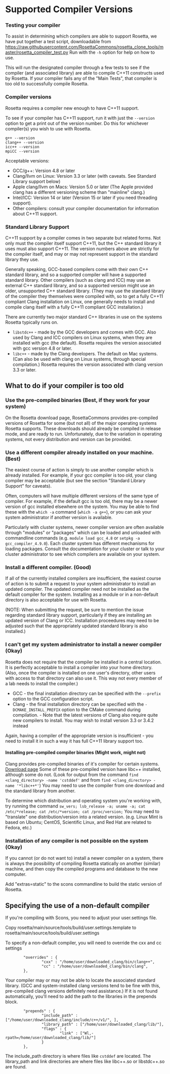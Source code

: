 Supported Compiler Versions
===================

### Testing your compiler

To assist in determining which compilers are able to support Rosetta, we have put together a test script, 
downloadable from <https://raw.githubusercontent.com/RosettaCommons/rosetta_clone_tools/master/rosetta_compiler_test.py> 
Run with the `-h` option for help on how to use.

This will run the designated compiler through a few tests to see if the compiler (and associated library) are able to compile C++11 constructs used by Rosetta.
If your compiler fails any of the "Main Tests", that compiler is too old to successfully compile Rosetta.

### Compiler versions

Rosetta requires a compiler new enough to have C++11 support.

To see if your compiler has C++11 support, run it with just the `--version` option
to get a print out of the version number. Do this for whichever compiler(s) you wish to use with Rosetta.

```
g++ --version
clang++ --version
icc++ --version
mpiCC --version
```

Acceptable versions:

* GCC/g++: Version 4.8 or later
* Clang/llvm on Linux: Version 3.3 or later (with caveats. See Standard Library support below)
* Apple clang/llvm on Macs: Version 5.0 or later (The Apple provided clang has a different versioning scheme than "mainline" clang.)
* Intel/ICC: Version 14 or later (Version 15 or later if you need threading support).
* Other compilers: consult your compiler documentation for information about C++11 support.

### Standard Library Support

C++11 support by a compiler comes in two separate but related forms. Not only must the compiler itself support C++11,
but the C++ standard library it uses must also support C++11. 
The version numbers above are strictly for the compiler itself, and may or may not represent support in the standard library they use.

Generally speaking, GCC-based compilers come with their own C++ standard library, and so a supported compiler will have a supported standard library. Other compilers (such as clang and ICC) may use an external C++ standard library, and so a supported version might use an older, unsupported C++ standard library. (They may use the standard library of the compiler they themselves were compiled with, so to get a fully C++11 compliant Clang installation on Linux, one generally needs to install and compile clang itself with a fully C++11 compliant GCC installation.)

There are currently two major standard C++ libraries in use on the systems Rosetta typically runs on. 

* `libstdc++` - made by the GCC developers and comes with GCC. Also used by Clang and ICC compilers on Linux systems, when they are installed with gcc (the default). Rosetta requires the version associated with gcc version 4.8 or later.
* `libc++` - made by the Clang developers. The default on Mac systems. (Can also be used with clang on Linux systems, through special compilation.) Rosetta requires the version associated with clang version 3.3 or later.


What to do if your compiler is too old
---------------------------------------

### Use the pre-compiled binaries (Best, if they work for your system)

On the Rosetta download page, RosettaCommons provides pre-compiled versions of Rosetta for some (but not all) of the major operating systems Rosetta supports. 
These downloads should already be compiled in release mode, and are ready to run. 
Unfortunately, due to the variation in operating systems, not every distribution and version can be provided. 

### Use a different compiler already installed on your machine. (Best)

The easiest course of action is simply to use another compiler which is already installed. For example, if your gcc compiler is too old, your clang compiler may be acceptable (but see the section "Standard Library Support" for caveats).

Often, computers will have multiple different versions of the same type of compiler. For example, if the default gcc is too old, there may be a newer version of gcc installed elsewhere on the system. You may be able to find these with the `which -a` command (`which -a g++`), or you can ask your system administrator if another version is available.

Particularly with cluster systems, newer compiler version are often available through "modules" or "packages" which can be loaded and unloaded with commandline commands (e.g. `module load gcc_4.8` or `setpkg -a gcc_compiler_4.9.0`). Each cluster system has different mechanisms for loading packages. Consult the documentation for your cluster or talk to your cluster administrator to see which compilers are available on your system.

### Install a different compiler. (Good)

If all of the currently installed compilers are insufficient, the easiest course of action is to submit a request to your system administrator to install an updated compiler. The updated compiler need not be installed as the default compiler for the system. Installing as a module or in a non-default directory is also acceptable for use with Rosetta.

(NOTE: When submitting the request, be sure to mention the issue regarding standard library support, particularly if they are installing an updated version of Clang or ICC. Installation proceedures may need to be adjusted such that the appropriately updated standard library is also installed.)

### I can't get my system administrator to install a newer compiler (Okay)

Rosetta does not require that the compiler be installed in a central location. It is perfectly acceptable to install a compiler into your home directory. (Also, once the compiler is installed on one user's directory, other users with access to that directory can also use it. This way not every member of a lab needs to install the compiler.)

* GCC - the final installation directory can be specified with the `--prefix` option to the GCC configuration script.
* Clang - the final installation directory can be specified with the `-DCMAKE_INSTALL_PREFIX` option to the CMake command during compilation. - Note that the latest versions of Clang also require quite new compilers to install. You may wish to install version 3.3 or 3.4.2 instead

Again, having a compiler of the appropriate version is insufficient - you need to install it in such a way it has full C++11 library support too.

#### Installing pre-compiled compiler binaries (Might work, might not)

Clang provides pre-compiled binaries of it's compiler for certain systems. [Download page](http://llvm.org/releases/download.html) Some of these pre-compiled version have libc++ installed, although some do not. (Look for output from the command `find <clang_directory> -name 'cstddef'` and from `find <clang_directory> -name '*libc++*'`) You may need to use the compiler from one download and the standard library from another.

To determine which distribution and operating system you're working with, try running the command `sw_vers; lsb_release -a; uname -a; cat /etc/*release; cat /etc/*version; cat /proc/version;` You may need to "translate" one distribution/version into a related version. (e.g. Linux Mint is based on Ubuntu; CentOS, Scientific Linux, and Red Hat are related to Fedora, etc.)

### Installation of any compiler is not possible on the system (Okay)

If you cannot (or do not want to) install a newer compiler on a system, there is always the possibility of compiling Rosetta statically on another (similar) machine, and then copy the compiled programs and database to the new computer.

Add "extras=static" to the scons commandline to build the static version of Rosetta. 

Specifying the use of a non-default compiler
-------------------------------------------

If you're compiling with Scons, you need to adjust your user.settings file.

Copy rosetta/main/source/tools/build/user.settings.template to rosetta/main/source/tools/build/user.settings

To specify a non-default compiler, you will need to override the cxx and cc settings

```
        "overrides" : {
                "cxx" : "/home/user/downloaded_clang/bin/clang++",
                "cc" : "/home/user/downloaded_clang/bin/clang",
        },
```

Your compiler may or may not be able to locate the associated standard library. (GCC and system-installed clang versions tend to be fine with this, pre-compiled clang versions definitely need assistance.) If it is not found automatically, you'll need to add the path to the libraries in the prepends block.

```
        "prepends" : {
                "include_path" : ["/home/user/downloaded_clang/include/c++/v1/", ],
                "library_path" : ["/home/user/downloaded_clang/lib/"],
                "flags" : {
                        "link" : ["Wl,-rpath=/home/user/downloaded_clang/lib/"]
                }
        },
```

The include_path directory is where files like `cstddef` are located. The library_path and link directories are where files like libc++.so or libstdc++.so are found.